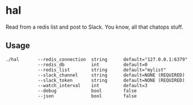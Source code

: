 # hal
Read from a redis list and post to Slack. You know, all that chatops stuff.

## Usage
```
./hal       --redis_connection  string      default="127.0.0.1:6379"
            --redis_db          int         default=0
            --redis_list        string      default="mylist"
            --slack_channel     string      default=NONE (REQUIRED)
            --slack_token       string      default=NONE (REQUIRED)
            --watch_interval    int         default=3
            --debug             bool        false
            --json              bool        false
```
